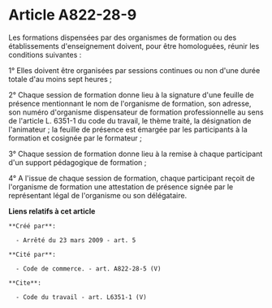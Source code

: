 # Article A822-28-9

Les formations dispensées par des organismes de formation ou des établissements d'enseignement doivent, pour être
homologuées, réunir les conditions suivantes : 

1° Elles doivent être organisées par sessions continues ou non d'une durée totale d'au moins sept heures ; 

2° Chaque session de formation donne lieu à la signature d'une feuille de présence mentionnant le nom de l'organisme de
formation, son adresse, son numéro d'organisme dispensateur de formation professionnelle au sens de l'article L. 6351-1 du
code du travail, le thème traité, la désignation de l'animateur ; la feuille de présence est émargée par les participants à
la formation et cosignée par le formateur ; 

3° Chaque session de formation donne lieu à la remise à chaque participant d'un support pédagogique de formation ; 

4° A l'issue de chaque session de formation, chaque participant reçoit de l'organisme de formation une attestation de
présence signée par le représentant légal de l'organisme ou son délégataire.

**Liens relatifs à cet article**

	**Créé par**:

	  - Arrêté du 23 mars 2009 - art. 5

	**Cité par**:

	  - Code de commerce. - art. A822-28-5 (V)

	**Cite**:

	  - Code du travail - art. L6351-1 (V)
